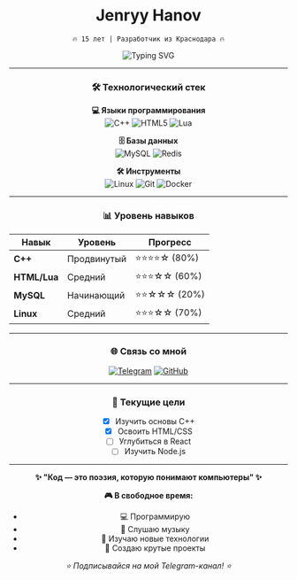 <div align="center">

# Jenryy Hanov 
`🔥 15 лет | Разработчик из Краснодара 🔥`

<img src="https://readme-typing-svg.herokuapp.com?font=Fira+Code&pause=1000&color=FF1493&center=true&vCenter=true&width=435&lines=Welcome+to+my+profile!;Full+stack+developer;Coding+with+passion+%3C3" alt="Typing SVG" />

---

### 🛠️ **Технологический стек**

<div align="center">

**💻 Языки программирования**  
![C++](https://img.shields.io/badge/C++-00599C?style=for-the-badge&logo=c%2B%2B&logoColor=white)
![HTML5](https://img.shields.io/badge/HTML5-E34F26?style=for-the-badge&logo=html5&logoColor=white)
![Lua](https://img.shields.io/badge/Lua-2C2D72?style=for-the-badge&logo=lua&logoColor=white)

**🗄️ Базы данных**  
![MySQL](https://img.shields.io/badge/MySQL-4479A1?style=for-the-badge&logo=mysql&logoColor=white)
![Redis](https://img.shields.io/badge/Redis-DC382D?style=for-the-badge&logo=redis&logoColor=white)

**🛠️ Инструменты**  
![Linux](https://img.shields.io/badge/Linux-FCC624?style=for-the-badge&logo=linux&logoColor=black)
![Git](https://img.shields.io/badge/Git-F05032?style=for-the-badge&logo=git&logoColor=white)
![Docker](https://img.shields.io/badge/Docker-2496ED?style=for-the-badge&logo=docker&logoColor=white)

</div>

---

### 📊 **Уровень навыков**

| Навык       | Уровень       | Прогресс                          |
|-------------|---------------|-----------------------------------|
| **C++**     | Продвинутый   | ⭐⭐⭐⭐☆ (80%)                   |
| **HTML/Lua**| Средний       | ⭐⭐⭐☆☆ (60%)                   |
| **MySQL**   | Начинающий       | ⭐⭐☆☆☆ (20%)                   |
| **Linux**   | Средний       | ⭐⭐⭐☆☆ (70%)                   |

---

### 🌐 **Связь со мной**

[![Telegram](https://img.shields.io/badge/💠_SCRIPTTYTA-2CA5E0?style=for-the-badge&logo=telegram&logoColor=white)](https://t.me/SCRIPTTYTA)
[![GitHub](https://img.shields.io/badge/💻_GitHub-181717?style=for-the-badge&logo=github&logoColor=white)](https://github.com/Jenryy)

---

### 🎯 **Текущие цели**

- [x] Изучить основы C++
- [x] Освоить HTML/CSS  
- [ ] Углубиться в React
- [ ] Изучить Node.js

---

**✨ "Код — это поэзия, которую понимают компьютеры" ✨**

**🎮 В свободное время:**
- 💻 Программирую
- 🎵 Слушаю музыку
- 🎯 Изучаю новые технологии
- 🚀 Создаю крутые проекты

*⭐ Подписывайся на мой Telegram-канал! ⭐*

</div>
